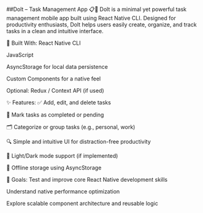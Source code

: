 ##Dolt – Task Management App 📋📱
Dolt is a minimal yet powerful task management mobile app built using React Native CLI. Designed for productivity enthusiasts, Dolt helps users easily create, organize, and track tasks in a clean and intuitive interface.

🔧 Built With:
React Native CLI

JavaScript

AsyncStorage for local data persistence

Custom Components for a native feel

Optional: Redux / Context API (if used)

✨ Features:
✅ Add, edit, and delete tasks

📌 Mark tasks as completed or pending

🗂️ Categorize or group tasks (e.g., personal, work)

🔍 Simple and intuitive UI for distraction-free productivity

🌙 Light/Dark mode support (if implemented)

💾 Offline storage using AsyncStorage

🚀 Goals:
Test and improve core React Native development skills

Understand native performance optimization

Explore scalable component architecture and reusable logic

